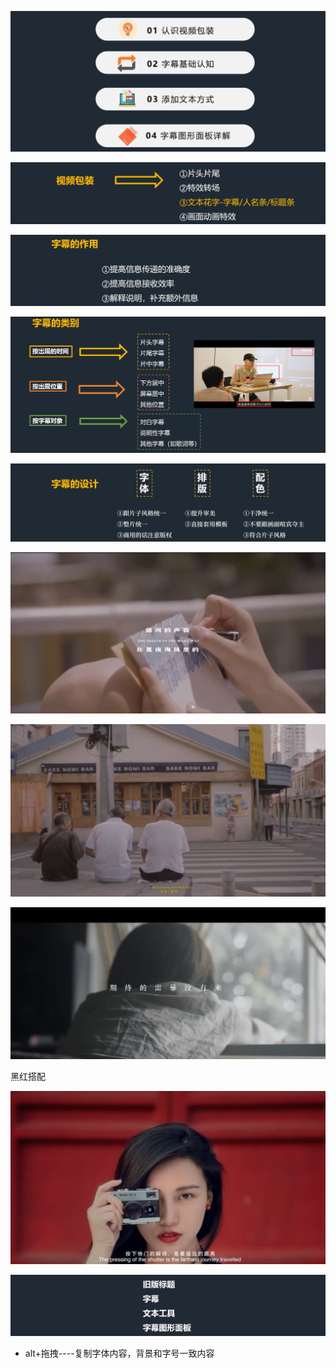 ![](../../../../assets/2024-03-24-21-12-17-image.png)

![](../../../../assets/2024-03-24-21-12-51-image.png)

![](../../../../assets/2024-03-24-21-16-39-image.png)

![](../../../../assets/2024-03-24-21-19-14-image.png)

![](../../../../assets/2024-03-24-21-34-12-image.png)

![](../../../../assets/2024-03-24-21-45-30-image.png)

![](../../../../assets/2024-03-24-21-46-00-image.png)

![](../../../../assets/2024-03-24-21-48-34-image.png)

黑红搭配

![](../../../../assets/2024-03-24-21-50-38-image.png)

![](../../../../assets/2024-03-24-21-52-18-image.png)

- alt+拖拽----复制字体内容，背景和字号一致内容


